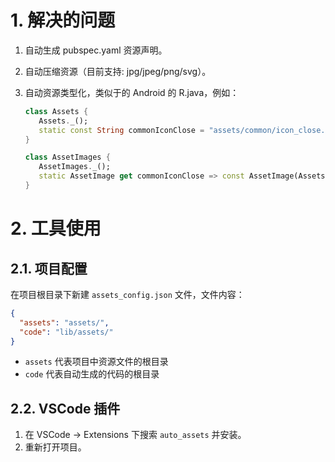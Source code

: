 # 1. 解决的问题

1. 自动生成 pubspec.yaml 资源声明。
2. 自动压缩资源（目前支持: jpg/jpeg/png/svg）。
3. 自动资源类型化，类似于的 Android 的 R.java，例如：

   ```dart
   class Assets {
      Assets._();
      static const String commonIconClose = "assets/common/icon_close.png";
   }

   class AssetImages {
      AssetImages._();
      static AssetImage get commonIconClose => const AssetImage(Assets.commonIconClose);
   }
   ```

# 2. 工具使用

## 2.1. 项目配置

在项目根目录下新建 `assets_config.json` 文件，文件内容：

```json
{
  "assets": "assets/",
  "code": "lib/assets/"
}
```

- `assets` 代表项目中资源文件的根目录
- `code` 代表自动生成的代码的根目录

## 2.2. VSCode 插件

1. 在 VSCode -> Extensions 下搜索 `auto_assets` 并安装。
2. 重新打开项目。